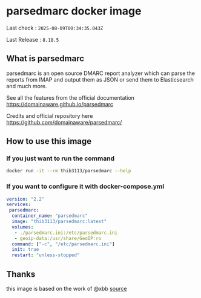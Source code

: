 # parsedmarc docker image
Last check : <!-- START last_run_sync -->`2025-08-09T00:34:35.043Z`<!-- END last_run_sync -->

Last Release : <!-- START latest_release_version -->`8.18.5`<!-- END latest_release_version -->


## What is parsedmarc

parsedmarc is an open source DMARC report analyzer which can parse
the reports from IMAP and output them as JSON or send
them to Elasticsearch and much more.

See all the features from the official documentation <https://domainaware.github.io/parsedmarc>

Credits and official repository here <https://github.com/domainaware/parsedmarc/>

## How to use this image

### If you just want to run the command

```sh
docker run -it --rm thib3113/parsedmarc --help
```

### If you want to configure it with docker-compose.yml

```yml
version: "2.2"
services:
 parsedmarc:
  container_name: "parsedmarc"
  image: "thib3113/parsedmarc:latest"
  volumes:
   - ./parsedmarc.ini:/etc/parsedmarc.ini
   - geoip-data:/usr/share/GeoIP:ro
  command: ["-c", "/etc/parsedmarc.ini"]
  init: true
  restart: "unless-stopped"
```


## Thanks
this image is based on the work of @xbb [source](https://github.com/xbb/parsedmarc-docker)

